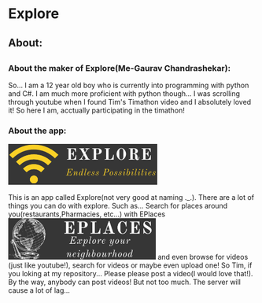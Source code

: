 <h1>Explore</h1>

<h2>About:<h2>
<h3>About the maker of Explore(Me-Gaurav Chandrashekar):</h3>


<p>So... I am a 12 year old boy who is currently into programming with python and C#. I am much more proficient with python though... 
I was scrolling through youtube when I found Tim's Timathon video and I absolutely loved it! So here I am, acctually participating in the timathon!</p>

<h3>About the app:</h3>
<img src="/static/images/icon.png" alt='Explore icon'> 
  
<p>This is an app called Explore(not very good at naming ._.). There are a lot of things you can do with explore. Such as... Search for places around 
you(restaurants,Pharmacies, etc...) with EPlaces
<img src="/static/images/eplaces.png" width="300px"> and even browse for videos (just like youtube!), search for videos or maybe even upload one! So Tim, if you loking at my repository... Please
please post a video(I would love that!). By the way, anybody can post videos! But not too much. The server will cause a lot of lag...</p>
